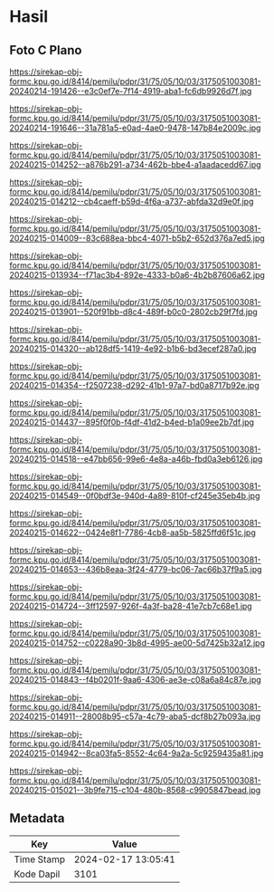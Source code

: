 # Hasil

## Foto C Plano

https://sirekap-obj-formc.kpu.go.id/8414/pemilu/pdpr/31/75/05/10/03/3175051003081-20240214-191426--e3c0ef7e-7f14-4919-aba1-fc6db9926d7f.jpg

https://sirekap-obj-formc.kpu.go.id/8414/pemilu/pdpr/31/75/05/10/03/3175051003081-20240214-191646--31a781a5-e0ad-4ae0-9478-147b84e2009c.jpg

https://sirekap-obj-formc.kpu.go.id/8414/pemilu/pdpr/31/75/05/10/03/3175051003081-20240215-014252--a876b291-a734-462b-bbe4-a1aadacedd67.jpg

https://sirekap-obj-formc.kpu.go.id/8414/pemilu/pdpr/31/75/05/10/03/3175051003081-20240215-014212--cb4caeff-b59d-4f6a-a737-abfda32d9e0f.jpg

https://sirekap-obj-formc.kpu.go.id/8414/pemilu/pdpr/31/75/05/10/03/3175051003081-20240215-014009--83c688ea-bbc4-4071-b5b2-652d376a7ed5.jpg

https://sirekap-obj-formc.kpu.go.id/8414/pemilu/pdpr/31/75/05/10/03/3175051003081-20240215-013934--f71ac3b4-892e-4333-b0a6-4b2b87606a62.jpg

https://sirekap-obj-formc.kpu.go.id/8414/pemilu/pdpr/31/75/05/10/03/3175051003081-20240215-013901--520f91bb-d8c4-489f-b0c0-2802cb29f7fd.jpg

https://sirekap-obj-formc.kpu.go.id/8414/pemilu/pdpr/31/75/05/10/03/3175051003081-20240215-014320--ab128df5-1419-4e92-b1b6-bd3ecef287a0.jpg

https://sirekap-obj-formc.kpu.go.id/8414/pemilu/pdpr/31/75/05/10/03/3175051003081-20240215-014354--f2507238-d292-41b1-97a7-bd0a8717b92e.jpg

https://sirekap-obj-formc.kpu.go.id/8414/pemilu/pdpr/31/75/05/10/03/3175051003081-20240215-014437--895f0f0b-f4df-41d2-b4ed-b1a09ee2b7df.jpg

https://sirekap-obj-formc.kpu.go.id/8414/pemilu/pdpr/31/75/05/10/03/3175051003081-20240215-014518--e47bb656-99e6-4e8a-a46b-fbd0a3eb6126.jpg

https://sirekap-obj-formc.kpu.go.id/8414/pemilu/pdpr/31/75/05/10/03/3175051003081-20240215-014549--0f0bdf3e-940d-4a89-810f-cf245e35eb4b.jpg

https://sirekap-obj-formc.kpu.go.id/8414/pemilu/pdpr/31/75/05/10/03/3175051003081-20240215-014622--0424e8f1-7786-4cb8-aa5b-5825ffd6f51c.jpg

https://sirekap-obj-formc.kpu.go.id/8414/pemilu/pdpr/31/75/05/10/03/3175051003081-20240215-014653--436b8eaa-3f24-4779-bc06-7ac66b37f9a5.jpg

https://sirekap-obj-formc.kpu.go.id/8414/pemilu/pdpr/31/75/05/10/03/3175051003081-20240215-014724--3ff12597-926f-4a3f-ba28-41e7cb7c68e1.jpg

https://sirekap-obj-formc.kpu.go.id/8414/pemilu/pdpr/31/75/05/10/03/3175051003081-20240215-014752--c0228a90-3b8d-4995-ae00-5d7425b32a12.jpg

https://sirekap-obj-formc.kpu.go.id/8414/pemilu/pdpr/31/75/05/10/03/3175051003081-20240215-014843--f4b0201f-9aa6-4306-ae3e-c08a6a84c87e.jpg

https://sirekap-obj-formc.kpu.go.id/8414/pemilu/pdpr/31/75/05/10/03/3175051003081-20240215-014911--28008b95-c57a-4c79-aba5-dcf8b27b093a.jpg

https://sirekap-obj-formc.kpu.go.id/8414/pemilu/pdpr/31/75/05/10/03/3175051003081-20240215-014942--8ca03fa5-8552-4c64-9a2a-5c9259435a81.jpg

https://sirekap-obj-formc.kpu.go.id/8414/pemilu/pdpr/31/75/05/10/03/3175051003081-20240215-015021--3b9fe715-c104-480b-8568-c9905847bead.jpg


## Metadata

| Key        | Value               |
| ---------- | ------------------- |
| Time Stamp | 2024-02-17 13:05:41 |
| Kode Dapil | 3101                |



